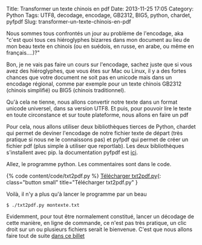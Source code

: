 Title: Transformer un texte chinois en pdf
Date: 2013-11-25 17:05
Category: Python
Tags: UTF8, decodage, encodage, GB2312, BIG5, python, chardet, pyfpdf
Slug: transformer-un-texte-chinois-en-pdf

Nous sommes tous confrontés un jour au problème de l'encodage, aka "c'est quoi tous ces hiéroglyphes bizarres dans mon document au lieu de mon beau texte en chinois (ou en suédois, en russe, en arabe, ou même en français....)?"

Bon, je ne vais pas faire un cours sur l'encodage, sachez juste que si vous avez des hiéroglyphes, que vous êtes sur Mac ou Linux, il y a des fortes chances que votre document ne soit pas en unicode mais dans un encodage régional, comme par exemple pour un texte chinois GB2312 (chinois simplifié) ou BIG5 (chinois traditionnel).

Qu'à cela ne tienne, nous allons convertir notre texte dans un format unicode universel, dans sa version UTF8. Et puis, pour pouvoir lire le texte en toute circonstance et sur toute plateforme, nous allons en faire un pdf

Pour cela, nous allons utiliser deux bibliothèques tierces de Python, chardet qui permet de deviner l'encodage de notre fichier texte de départ (très pratique si nous ne le connaissons pas) et pyfpdf qui permet de créer un fichier pdf (plus simple à utiliser que reportlab). Les deux bibliothèques s'installent avec pip. la documentation pyfpdf est [ici](http://code.google.com/p/pyfpdf/).

Allez, le programme python. Les commentaires sont dans le code.

{% code content/code/txt2pdf.py %}
[Télécharger txt2pdf.py]({static}/code/txt2pdf.py){: class="button small" title="Télécharger txt2pdf.py" }

Voilà, il n'y a plus qu'à lancer le programme par un beau

	$ ./txt2pdf.py montexte.txt

Evidemment, pour tout être normalement constitué, lancer un décodage de cette manière, en ligne de commande, ce n'est pas très pratique, un clic droit sur un ou plusieurs fichiers serait le bienvenue. C'est que nous allons faire tout de suite [dans ce billet]({filename}/lancer-un-programme-python-depuis-automator.markdown)
